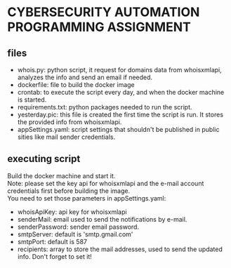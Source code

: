 # CYBERSECURITY AUTOMATION PROGRAMMING ASSIGNMENT #
## files

* whois.py: python script, it request for domains data from whoisxmlapi, analyzes the info and send an email if needed.
* dockerfile: file to build the docker image
* crontab: to execute the script every day, and when the docker machine is started.
* requirements.txt: python packages needed to run the script.
* yesterday.pic: this file is created the first time the script is run. It stores the provided info from whoisxmlapi.
* appSettings.yaml: script settings that shouldn't be published in public sities like mail sender credentials.

## executing script

  Build the docker machine and start it.  
  Note: please set the key api for whoisxmlapi and the e-mail account credentials first before building the image.  
  You need to set those parameters in appSettings.yaml:
  
  * whoisApiKey: api key for whoisxmlapi
  * senderMail: email used to send the notifications by e-mail.
  * senderPassword: sender email password.
  * smtpServer: default is 'smtp.gmail.com'
  * smtpPort: default is 587
  * recipients: array to store the mail addresses, used to send the updated info. Don't forget to set it!
  